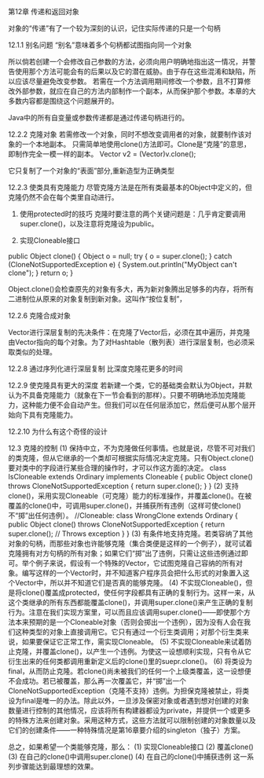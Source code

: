 第12章 传递和返回对象

对象的“传递”有了一个较为深刻的认识，记住实际传递的只是一个句柄

12.1.1 别名问题
“别名”意味着多个句柄都试图指向同一个对象

所以倘若创建一个会修改自己参数的方法，必须向用户明确地指出这一情况，并警告使用那个方法可能会有的后果以及它的潜在威胁。由于存在这些混淆和缺陷，所以应该尽量避免改变参数。
若需在一个方法调用期间修改一个参数，且不打算修改外部参数，就应在自己的方法内部制作一个副本，从而保护那个参数。本章的大多数内容都是围绕这个问题展开的。

Java中的所有自变量或参数传递都是通过传递句柄进行的。

12.2.2 克隆对象
若需修改一个对象，同时不想改变调用者的对象，就要制作该对象的一个本地副本。
只需简单地使用clone()方法即可。Clone是“克隆”的意思，即制作完全一模一样的副本。
Vector v2 = (Vector)v.clone();

它只复制了一个对象的“表面”部分,重新造型为正确类型

12.2.3 使类具有克隆能力
尽管克隆方法是在所有类最基本的Object中定义的，但克隆仍然不会在每个类里自动进行。

1. 使用protected时的技巧
克隆时要注意的两个关键问题是：几乎肯定要调用super.clone()，以及注意将克隆设为public。

2. 实现Cloneable接口

public Object clone() {
	 Object o = null;
	 try {
	   o = super.clone();
	 } catch (CloneNotSupportedException e) {
	   System.out.println("MyObject can't clone");
	 }
	 return o;
}

Object.clone()会检查原先的对象有多大，再为新对象腾出足够多的内存，将所有二进制位从原来的对象复制到新对象。这叫作“按位复制”，


12.2.6 克隆合成对象

Vector进行深层复制的先决条件：在克隆了Vector后，必须在其中遍历，并克隆由Vector指向的每个对象。为了对Hashtable（散列表）进行深层复制，也必须采取类似的处理。

12.2.8 通过序列化进行深层复制
比深度克隆花更多的时间 


12.2.9 使克隆具有更大的深度
若新建一个类，它的基础类会默认为Object，并默认为不具备克隆能力（就象在下一节会看到的那样）。只要不明确地添加克隆能力，这种能力便不会自动产生。但我们可以在任何层添加它，然后便可从那个层开始向下具有克隆能力。

12.2.10 为什么有这个奇怪的设计

12.3 克隆的控制
(1) 保持中立，不为克隆做任何事情。也就是说，尽管不可对我们的类克隆，但从它继承的一个类却可根据实际情况决定克隆。只有Object.clone()要对类中的字段进行某些合理的操作时，才可以作这方面的决定。
class IsCloneable extends Ordinary 
 implements Cloneable {
	public Object clone() 
	   throws CloneNotSupportedException {
		return super.clone();
	}
}
(2) 支持clone()，采用实现Cloneable（可克隆）能力的标准操作，并覆盖clone()。在被覆盖的clone()中，可调用super.clone()，并捕获所有违例（这样可使clone()不“掷”出任何违例）。
//Cloneable:
class WrongClone extends Ordinary {
	public Object clone()
	   throws CloneNotSupportedException {
	 return super.clone(); // Throws exception
	}
}
(3) 有条件地支持克隆。若类容纳了其他对象的句柄，而那些对象也许能够克隆（集合类便是这样的一个例子），就可试着克隆拥有对方句柄的所有对象；如果它们“掷”出了违例，只需让这些违例通过即可。举个例子来说，假设有一个特殊的Vector，它试图克隆自己容纳的所有对象。编写这样的一个Vector时，并不知道客户程序员会把什么形式的对象置入这个Vector中，所以并不知道它们是否真的能够克隆。
(4) 不实现Cloneable()，但是将clone()覆盖成protected，使任何字段都具有正确的复制行为。这样一来，从这个类继承的所有东西都能覆盖clone()，并调用super.clone()来产生正确的复制行为。注意在我们实现方案里，可以而且应该调用super.clone()——即使那个方法本来预期的是一个Cloneable对象（否则会掷出一个违例），因为没有人会在我们这种类型的对象上直接调用它。它只有通过一个衍生类调用；对那个衍生类来说，如果要保证它正常工作，需实现Cloneable。
(5) 不实现Cloneable来试着防止克隆，并覆盖clone()，以产生一个违例。为使这一设想顺利实现，只有令从它衍生出来的任何类都调用重新定义后的clone()里的suepr.clone()。
(6) 将类设为final，从而防止克隆。若clone()尚未被我们的任何一个上级类覆盖，这一设想便不会成功。若已被覆盖，那么再一次覆盖它，并“掷”出一个CloneNotSupportedException（克隆不支持）违例。为担保克隆被禁止，将类设为final是唯一的办法。除此以外，一旦涉及保密对象或者遇到想对创建的对象数量进行控制的其他情况，应该将所有构建器都设为private，并提供一个或更多的特殊方法来创建对象。采用这种方式，这些方法就可以限制创建的对象数量以及它们的创建条件——一种特殊情况是第16章要介绍的singleton（独子）方案。

总之，如果希望一个类能够克隆，那么：
(1) 实现Cloneable接口
(2) 覆盖clone()
(3) 在自己的clone()中调用super.clone()
(4) 在自己的clone()中捕获违例
这一系列步骤能达到最理想的效果。





